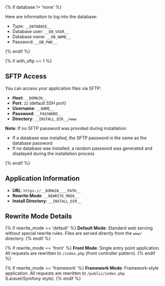 {% if database != 'none' %}

Here are information to log into the database:

- Type: `__DATABASE__`
- Database user: `__DB_USER__`
- Database name: `__DB_NAME__`
- Password: `__DB_PWD__`

{% endif %}

{% if with_sftp == 1 %}

## SFTP Access

You can access your application files via SFTP:

- **Host**: `__DOMAIN__`
- **Port**: `22` (default SSH port)
- **Username**: `__NAME__`
- **Password**: `__PASSWORD__`
- **Directory**: `__INSTALL_DIR__/www`

**Note**: If no SFTP password was provided during installation:
- If a database was installed, the SFTP password is the same as the database password
- If no database was installed, a random password was generated and displayed during the installation process

{% endif %}

## Application Information

- **URL**: `https://__DOMAIN____PATH__`
- **Rewrite Mode**: `__REWRITE_MODE__`
- **Install Directory**: `__INSTALL_DIR__`

## Rewrite Mode Details

{% if rewrite_mode == 'default' %}
**Default Mode**: Standard web serving without special rewrite rules. Files are served directly from the `www/` directory.
{% endif %}

{% if rewrite_mode == 'front' %}
**Front Mode**: Single entry point application. All requests are rewritten to `/index.php` (front controller pattern).
{% endif %}

{% if rewrite_mode == 'framework' %}
**Framework Mode**: Framework-style application. All requests are rewritten to `/public/index.php` (Laravel/Symfony style).
{% endif %}
